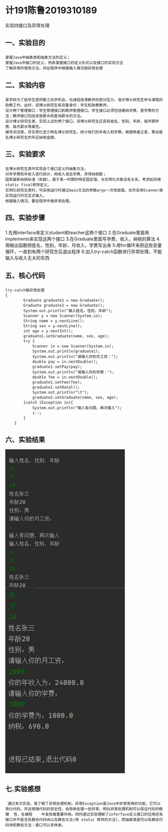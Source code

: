 # 计191陈鲁2019310189
  实验四接口及异常处理

## 一、实验目的
### 
    掌握Java中抽象类和抽象方法的定义；
    掌握Java中接口的定义，熟练掌握接口的定义形式以及接口的实现方法
    了解异常的使用方法，并在程序中根据输入情况做异常处理

## 二、实验内容
### 
    某学校为了给学生提供勤工俭学机会，也减轻授课教师的部分压力，准许博士研究生参与课程的助教工作。此时，该博士研究生有双重身份：学生和助教教师。
    设计两个管理接口：学生管理接口和教师管理接口。学生接口必须包括缴纳学费、查学费的方法；教师接口包括发放薪水和查询薪水的方法。
    设计博士研究生类，实现上述的两个接口，该博士研究生应具有姓名、性别、年龄、每学期学费、每月薪水等属性。
    编写测试类，并实例化至少两名博士研究生，统计他们的年收入和学费。根据两者之差，算出每名博士研究生的年应纳税金额。

## 三、实验要求
###  
    在博士研究生类中实现各个接口定义的抽象方法;
    对年学费和年收入进行统计，用收入减去学费，求得纳税额；
    国家最新纳税标准（系数），属于某一时期的特定固定值，与实例化对象没有关系，考虑如何用static final修饰定义。
    实例化研究生类时，可采用运行时通过main方法的参数args一次性赋值，也可采用Scanner类实现运行时交互式输入。
    根据输入情况，要在程序中做异常处理。

## 四、实验步骤
### 
   1.先用interface来定义student和teacher这两个接口
   2.在Graduate里面用implements来实现这两个接口
   3.在Graduate里面写学费，收入，纳税的算法
   4.用输出函数把姓名，性别，年龄，月收入，学费写出来
   5.用for循环来把这些变量循环，一直到有两个研究生后退出程序
   6.加入try-catch函数进行异常处理，不能输入与收入无关的东西

## 五、核心代码
### 
    try-catch做异常处理
    {
            Graduate graduate1 = new Graduate();
            Graduate graduate2 = new Graduate();
            System.out.println("输入姓名，性别，年龄");
            Scanner y = new Scanner(System.in);
            String name = y.nextLine();
            String sex = y.nextLine();
            int age = y.nextInt();
            graduate1.setGraduate(name, sex, age);
            try {
                Scanner in = new Scanner(System.in);
                System.out.println(graduate1);
                System.out.println("请输入你的月工资：");
                double pay = in.nextDouble();
                graduate1.setPay(pay);
                System.out.println("请输入你的学费：");
                double fee = in.nextDouble();
                graduate1.setFee(fee);
                graduate1.setRatal();
                System.out.println("\t");
                graduate2.setGraduate(name, sex, age);
            }catch (Exception in){
                System.out.println("输入有问题，再次输入");
                i--;
            }
        }

## 六、实验结果
   ![i](https://github.com/Chenlu-191/Forth-CL/blob/main/538404209260900750.jpg)
   
## 七.实验感想
### 
     通过本次实验，我了解了异常处理机制，异常Exception是Java中非常常用的功能，它可以简化代码，并且增强代码的安全性。会简单处理一些异常，明白异常处理机制可以保证代码的稳健  性，在编程    中发挥着重要作用。同时通过实验理解了inferface定义接口的应用还有接口中不能含有静态代码块以及静态方法(用 static 修饰的方法)，而抽象类是可以有静态代码块和静态方法；接口可以多继承。
      
